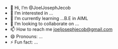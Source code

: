 - 👋 Hi, I’m @JoelJosephJecob
- 👀 I’m interested in ...
- 🌱 I’m currently learning ...B.E in AIML
- 💞️ I’m looking to collaborate on ...
- 📫 How to reach me  joeljosephjecob@gmail.com
- 😄 Pronouns: ...
- ⚡ Fun fact: ...

<!---
JoelJosephJecob/JoelJosephJecob is a ✨ special ✨ repository because its `README.md` (this file) appears on your GitHub profile.
You can click the Preview link to take a look at your changes.
--->

